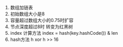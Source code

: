 
1. 数组加链表
2. 初始数组大小是8
3. 容量超过数组大小的0.75时扩容
4. 节点深度超过8时 转变为红黑树
5. index 计算方法 index = hash(key.hashCode()) & len
6. hash方法 h xor h >> 16